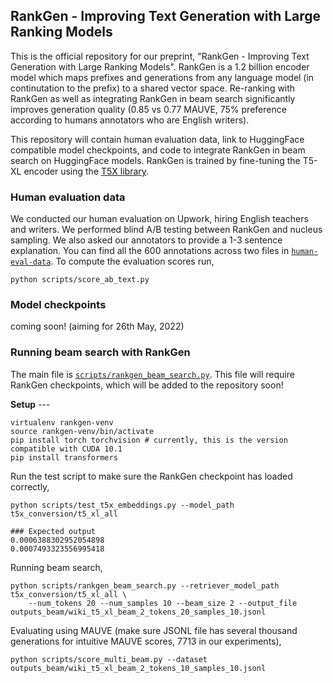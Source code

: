 ## RankGen - Improving Text Generation with Large Ranking Models

This is the official repository for our preprint, "RankGen - Improving Text Generation with Large Ranking Models". RankGen is a 1.2 billion encoder model which maps prefixes and generations from any language model (in continutation to the prefix) to a shared vector space. Re-ranking with RankGen as well as integrating RankGen in beam search significantly improves generation quality (0.85 vs 0.77 MAUVE, 75% preference according to humans annotators who are English writers).

This repository will contain human evaluation data, link to HuggingFace compatible model checkpoints, and code to integrate RankGen in beam search on HuggingFace models. RankGen is trained by fine-tuning the T5-XL encoder using the [T5X library](https://github.com/google-research/t5x).

### Human evaluation data

We conducted our human evaluation on Upwork, hiring English teachers and writers. We performed blind A/B testing between RankGen and nucleus sampling. We also asked our annotators to provide a 1-3 sentence explanation. You can find all the 600 annotations across two files in [`human-eval-data`](human-eval-data). To compute the evaluation scores run,

```
python scripts/score_ab_text.py
```

### Model checkpoints

coming soon! (aiming for 26th May, 2022)

### Running beam search with RankGen

The main file is [`scripts/rankgen_beam_search.py`](scripts/rankgen_beam_search.py). This file will require RankGen checkpoints, which will be added to the repository soon!

**Setup** ---

```
virtualenv rankgen-venv
source rankgen-venv/bin/activate
pip install torch torchvision # currently, this is the version compatible with CUDA 10.1
pip install transformers
```

Run the test script to make sure the RankGen checkpoint has loaded correctly,

```
python scripts/test_t5x_embeddings.py --model_path t5x_conversion/t5_xl_all

### Expected output
0.0006388302952054898
0.0007493323556995418
```

Running beam search,

```
python scripts/rankgen_beam_search.py --retriever_model_path t5x_conversion/t5_xl_all \
    --num_tokens 20 --num_samples 10 --beam_size 2 --output_file outputs_beam/wiki_t5_xl_beam_2_tokens_20_samples_10.jsonl
```

Evaluating using MAUVE (make sure JSONL file has several thousand generations for intuitive MAUVE scores, 7713 in our experiments),

```
python scripts/score_multi_beam.py --dataset outputs_beam/wiki_t5_xl_beam_2_tokens_10_samples_10.jsonl
```